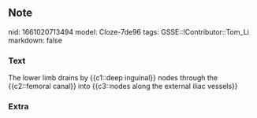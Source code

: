 ## Note
nid: 1661020713494
model: Cloze-7de96
tags: GSSE::!Contributor::Tom_Li
markdown: false

### Text
<div>
  The lower limb drains by {{c1::deep inguinal}} nodes through the
  {{c2::femoral canal}} into {{c3::nodes along the external iliac
  vessels}}
</div>

### Extra

